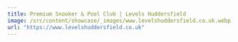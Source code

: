 ```yaml
---
title: Premium Snooker & Pool Club | Levels Huddersfield
image: /src/content/showcase/_images/www.levelshuddersfield.co.uk.webp
url: "https://www.levelshuddersfield.co.uk"
---
```

